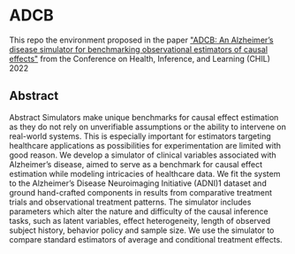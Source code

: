 # ADCB

This repo the environment proposed in the paper ["ADCB: An Alzheimer’s disease simulator for benchmarking
observational estimators of causal effects"](https://proceedings.mlr.press/v174/kinyanjui22a/kinyanjui22a.pdf) from the Conference on Health, Inference, and Learning (CHIL) 2022


## Abstract
Abstract Simulators make unique benchmarks for causal effect estimation as they do not rely on unverifiable assumptions or the ability to intervene on real-world systems. This is especially important for estimators targeting healthcare applications as possibilities for experimentation are limited with good reason. We develop a simulator of clinical variables associated with Alzheimer’s disease, aimed to serve as a benchmark for causal effect estimation while modeling intricacies of healthcare data. We fit the system to the Alzheimer’s Disease Neuroimaging Initiative (ADNI)1 dataset and ground hand-crafted components in results from comparative treatment trials and observational treatment patterns. The simulator includes parameters which alter the nature and difficulty of the causal inference tasks, such as latent variables, effect heterogeneity, length of observed subject history, behavior policy and sample size. We use the simulator to compare standard estimators of average and conditional treatment effects.

